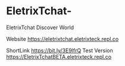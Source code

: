 # EletrixTchat-
EletrixTchat Discover World

Website https://eletrixtchat.eletrixteck.repl.co

ShortLink https://bit.ly/3E9lfrQ
Test Version https://EletrixTchatBETA.eletrixteck.repl.co 
